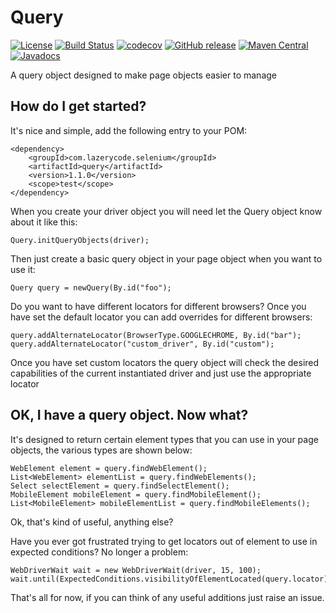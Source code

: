Query
========

[![License](http://img.shields.io/:license-apache-brightgreen.svg)](http://www.apache.org/licenses/LICENSE-2.0.html)
[![Build Status](https://travis-ci.org/Ardesco/Query.svg?branch=master)](https://travis-ci.org/Ardesco/Query)
[![codecov](https://codecov.io/gh/ardesco/query/branch/master/graph/badge.svg)](https://codecov.io/gh/ardesco/query)
[![GitHub release](https://img.shields.io/github/release/Ardesco/Query/all.svg?colorB=brightgreen)](https://github.com/Ardesco/Query)
[![Maven Central](https://maven-badges.herokuapp.com/maven-central/com.lazerycode.selenium/query/badge.svg)](https://maven-badges.herokuapp.com/maven-central/com.lazerycode.selenium/query)
[![Javadocs](http://www.javadoc.io/badge/com.lazerycode.selenium/query.svg)](http://www.javadoc.io/doc/com.lazerycode.selenium/query)

A query object designed to make page objects easier to manage

## How do I get started?

It's nice and simple, add the following entry to your POM:

    <dependency>
        <groupId>com.lazerycode.selenium</groupId>
        <artifactId>query</artifactId>
        <version>1.1.0</version>
        <scope>test</scope>
    </dependency>
    
When you create your driver object you will need let the Query object know about it like this:

    Query.initQueryObjects(driver);    

Then just create a basic query object in your page object when you want to use it:

    Query query = newQuery(By.id("foo");
    
Do you want to have different locators for different browsers?  Once you have set the default locator you can add overrides for different browsers:

    query.addAlternateLocator(BrowserType.GOOGLECHROME, By.id("bar");
    query.addAlternateLocator("custom_driver", By.id("custom");
    
Once you have set custom locators the query object will check the desired capabilities of the current instantiated driver and just use the appropriate locator    
    
## OK, I have a query object. Now what?    

It's designed to return certain element types that you can use in your page objects, the various types are shown below:

    WebElement element = query.findWebElement();
    List<WebElement> elementList = query.findWebElements();
    Select selectElement = query.findSelectElement();
    MobileElement mobileElement = query.findMobileElement();
    List<MobileElement> mobileElementList = query.findMobileElements();
    
Ok, that's kind of useful, anything else?

Have you ever got frustrated trying to get locators out of element to use in expected conditions?  No longer a problem:

    WebDriverWait wait = new WebDriverWait(driver, 15, 100);
    wait.until(ExpectedConditions.visibilityOfElementLocated(query.locator));
    
That's all for now, if you can think of any useful additions just raise an issue.    